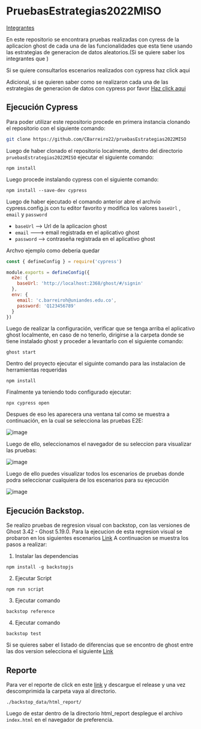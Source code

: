 # PruebasEstrategias2022MISO

<a href="https://github.com/CBarreiro22/PruebasAutomatizadasSoftwareMISOFinal2022/wiki">Integrantes</a>

En este repositorio se encontrara pruebas realizadas con cyress de la aplicacion ghost de cada una de las funcionalidades que esta tiene usando las estrategias de generacion de datos aleatorios.(Si se quiere saber los integrantes que )

Si se quiere consultarlos escenarios realizados con cypress haz click aqui <a href="#"></a>

Adicional, si se quieren saber como se realizaron cada una de las estrategias de generacion de datos con cypress por favor <a href="https://github.com/CBarreiro22/pruebasEstrategias2022MISO/wiki/Generacion_de_datos">Haz click aqui</a>


## Ejecución Cypress
Para poder utilizar este repositorio procede en primera instancia clonando el repositorio con el siguiente comando:

```bash
git clone https://github.com/CBarreiro22/pruebasEstrategias2022MISO
```

Luego de haber clonado el repositorio localmente, dentro del directorio ```pruebasEstrategias2022MISO```  ejecutar el siguiente comando:

```
npm install
```

 Luego procede instalando cypress con el siguiente comando:

```
npm install --save-dev cypress
```

Luego de haber ejecutado el comando anterior abre el archvio cypress.config.js con tu editor favorito y modifica los valores ```baseUrl``` , ```email``` y ```password```
* ```baseUrl``` --> Url de la aplicacion ghost
* ```email``` ---> email registrada en el aplicativo ghost
* ```password``` --> contraseña registrada en el aplicativo ghost

Archvo ejemplo como deberia quedar

```javascript
const { defineConfig } = require('cypress')

module.exports = defineConfig({
  e2e: {
    baseUrl: 'http://localhost:2368/ghost/#/signin'
  },
  env: {
    email: 'c.barreiroh@uniandes.edu.co',
    password: 'Q123456789'
  }
})
```

Luego de realizar la configuración, verificar que se tenga arriba el aplicativo ghost localmente, en caso de no tenerlo, dirigirse a la carpeta donde se tiene instalado ghost y proceder a levantarlo con el siguiente comando:

```shell
ghost start
```

Dentro del proyecto ejecutar el siguinte comando para las instalacion de herramientas requeridas

```shell
npm install
```

Finalmente ya teniendo todo configurado ejecutar:
```
npx cypress open
```

Despues de eso les aparecera una ventana tal como se muestra a continuación, en la cual se selecciona las pruebas E2E:

![image](https://user-images.githubusercontent.com/111206402/201262734-c9471dee-94d6-46d2-8b24-5f52cb09c6b4.png)

Luego de ello, seleccionamos el navegador de su seleccion para visualizar las pruebas:

![image](https://user-images.githubusercontent.com/111206402/201262973-1d10e796-ec91-43d4-a139-892a5a396325.png)

Luego de ello puedes visualizar todos los escenarios de pruebas donde podra seleccionar cualquiera de los escenarios para su ejecución

![image](https://user-images.githubusercontent.com/111206402/201263210-1159d642-66b1-4d92-bfc6-27a09d30b958.png)

## Ejecución Backstop.

Se realizo pruebas de regresion visual con backstop, con las versiones de Ghost 3.42 - Ghost 5.19.0. Para la ejecucion de esta regresion visual se probaron en los siguientes escenarios <a href="https://github.com/CBarreiro22/PruebasAutomatizadasSoftwareMISOFinal2022/wiki/Escenarios-implementados-en-BackStop">Link</a>
 A continuacion se muestra los pasos a realizar:
 1. Instalar las dependencias

```shell
npm install -g backstopjs
```

2. Ejecutar Script

```shell
npm run script
```

3. Ejecutar comando

```shell
backstop reference
```

4. Ejecutar comando

```shell
backstop test
```

Si se quieres saber el listado de diferencias que se encontro de ghost entre las dos version selecciona el siguiente <a href="https://github.com/CBarreiro22/PruebasAutomatizadasSoftwareMISOFinal2022/wiki/Regression-Backstop-JS-listado-de-diferencias-encontradas-Ghost-3.42---Ghost-5.19.0">Link</a>


## Reporte

Para ver el reporte de click en este [link](https://github.com/david-lyon-uniandes/PRUEBAS_REGRESION_GHOST_KRAKEN/releases/tag/v.1.1.0) y descargue el release y una vez descomprimida la carpeta vaya al directorio.

```shell
./backstop_data/html_report/
```

Luego de estar dentro de la directorio html_report desplegue el archivo ```index.html``` en el navegador de preferencia.
